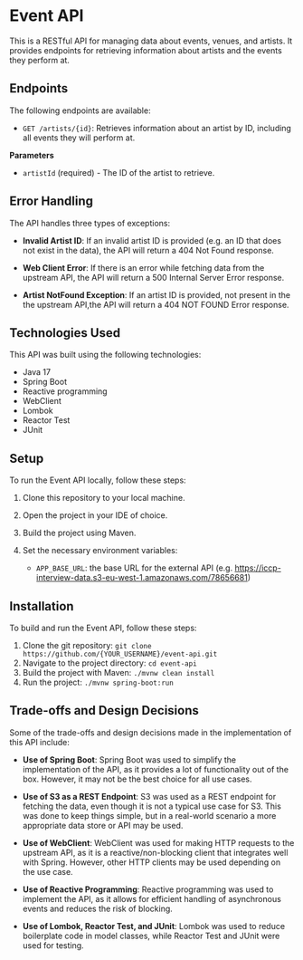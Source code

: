 # Event API

This is a RESTful API for managing data about events, venues, and artists. It provides endpoints for retrieving information about artists and the events they perform at.

## Endpoints

The following endpoints are available:

- `GET /artists/{id}`: Retrieves information about an artist by ID, including all events they will perform at.

**Parameters**
- `artistId` (required) - The ID of the artist to retrieve.

## Error Handling

The API handles three types of exceptions:

- **Invalid Artist ID**: If an invalid artist ID is provided (e.g. an ID that does not exist in the data), the API will return a 404 Not Found response.

- **Web Client Error**: If there is an error while fetching data from the upstream API, the API will return a 500 Internal Server Error response.

- **Artist NotFound Exception**: If an artist ID is provided, not present in the the upstream API,the API will return a 404 NOT FOUND Error response.

## Technologies Used

This API was built using the following technologies:

- Java 17
- Spring Boot
- Reactive programming
- WebClient
- Lombok
- Reactor Test
- JUnit

## Setup

To run the Event API locally, follow these steps:

1. Clone this repository to your local machine.
2. Open the project in your IDE of choice.
3. Build the project using Maven.
4. Set the necessary environment variables:

    - `APP_BASE_URL`: the base URL for the external API (e.g. https://iccp-interview-data.s3-eu-west-1.amazonaws.com/78656681)

## Installation

To build and run the Event API, follow these steps:

1. Clone the git repository: `git clone https://github.com/{YOUR_USERNAME}/event-api.git`
2. Navigate to the project directory: `cd event-api`
3. Build the project with Maven: `./mvnw clean install`
4. Run the project: `./mvnw spring-boot:run`

## Trade-offs and Design Decisions

Some of the trade-offs and design decisions made in the implementation of this API include:

- **Use of Spring Boot**: Spring Boot was used to simplify the implementation of the API, as it provides a lot of functionality out of the box. However, it may not be the best choice for all use cases.

- **Use of S3 as a REST Endpoint**: S3 was used as a REST endpoint for fetching the data, even though it is not a typical use case for S3. This was done to keep things simple, but in a real-world scenario a more appropriate data store or API may be used.

- **Use of WebClient**: WebClient was used for making HTTP requests to the upstream API, as it is a reactive/non-blocking client that integrates well with Spring. However, other HTTP clients may be used depending on the use case.

- **Use of Reactive Programming**: Reactive programming was used to implement the API, as it allows for efficient handling of asynchronous events and reduces the risk of blocking.

- **Use of Lombok, Reactor Test, and JUnit**: Lombok was used to reduce boilerplate code in model classes, while Reactor Test and JUnit were used for testing. 
